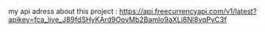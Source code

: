 my api adress about this project : https://api.freecurrencyapi.com/v1/latest?apikey=fca_live_J89fdSHyKArd9OovMb2Bamlo9aXLi8Nl8vqPyC3f
